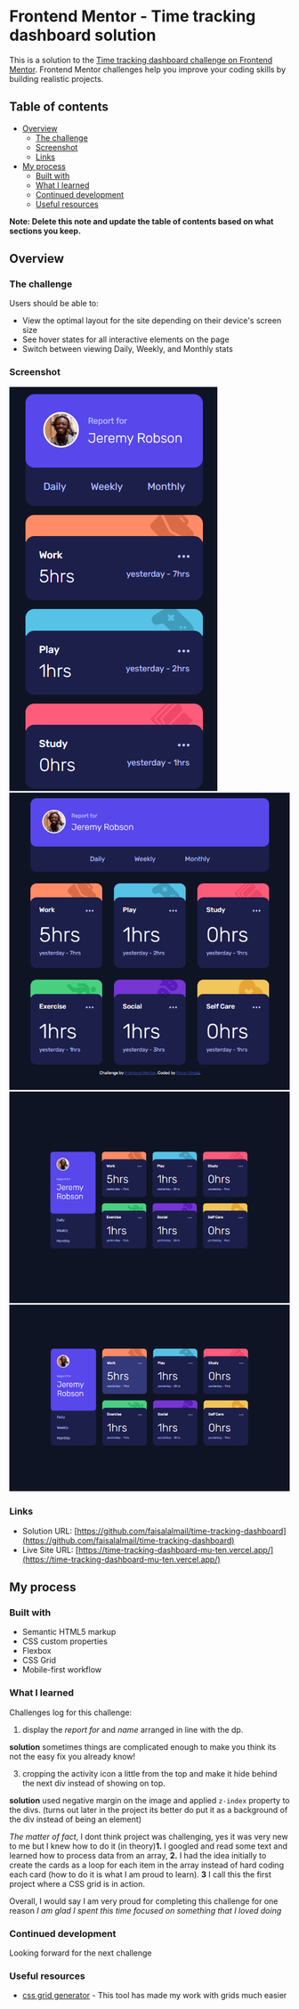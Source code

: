 # Frontend Mentor - Time tracking dashboard solution

This is a solution to the [Time tracking dashboard challenge on Frontend Mentor](https://www.frontendmentor.io/challenges/time-tracking-dashboard-UIQ7167Jw). Frontend Mentor challenges help you improve your coding skills by building realistic projects. 

## Table of contents

- [Overview](#overview)
  - [The challenge](#the-challenge)
  - [Screenshot](#screenshot)
  - [Links](#links)
- [My process](#my-process)
  - [Built with](#built-with)
  - [What I learned](#what-i-learned)
  - [Continued development](#continued-development)
  - [Useful resources](#useful-resources)


**Note: Delete this note and update the table of contents based on what sections you keep.**

## Overview

### The challenge

Users should be able to:

- View the optimal layout for the site depending on their device's screen size
- See hover states for all interactive elements on the page
- Switch between viewing Daily, Weekly, and Monthly stats

### Screenshot


![mobile](screenshots/mobile.png)
![tablet](screenshots/tablet.png)
![Desktop](screenshots/desktop.png)
![Desktop active](screenshots/desktop-active.png)

### Links

- Solution URL: [https://github.com/faisalalmail/time-tracking-dashboard](https://github.com/faisalalmail/time-tracking-dashboard)
- Live Site URL: [https://time-tracking-dashboard-mu-ten.vercel.app/](https://time-tracking-dashboard-mu-ten.vercel.app/)

## My process

### Built with

- Semantic HTML5 markup
- CSS custom properties
- Flexbox
- CSS Grid
- Mobile-first workflow

### What I learned

Challenges log for this challenge:
1. display the *report for* and *name* arranged in line with the dp.

**solution** sometimes things are complicated enough to make you think its not the easy fix you already know!

3. cropping the activity icon a little from the top and make it hide behind the next div instead of showing on top.

**solution** used negative margin on the image and applied `z-index` property to the divs. (turns out later in the project its better do put it as a background of the div instead of being an element)


*The matter of fact*, I dont think project was challenging, yes it was very new to me but I knew how to do it (in theory)**1.** I googled and read some text and learned how to process data from an array, **2.** I had the idea initially to create the cards as a loop for each item in the array instead of hard coding each card (how to do it is what I am proud to learn). **3** I call this the first project where a CSS grid is in action.

Overall, I would say I am very proud for completing this challenge for one reason *I am glad I spent this time focused on something that I loved doing*

### Continued development

Looking forward for the next challenge


### Useful resources

- [css grid generator](https://cssgrid-generator.netlify.app/) - This tool has made my work with grids much easier


